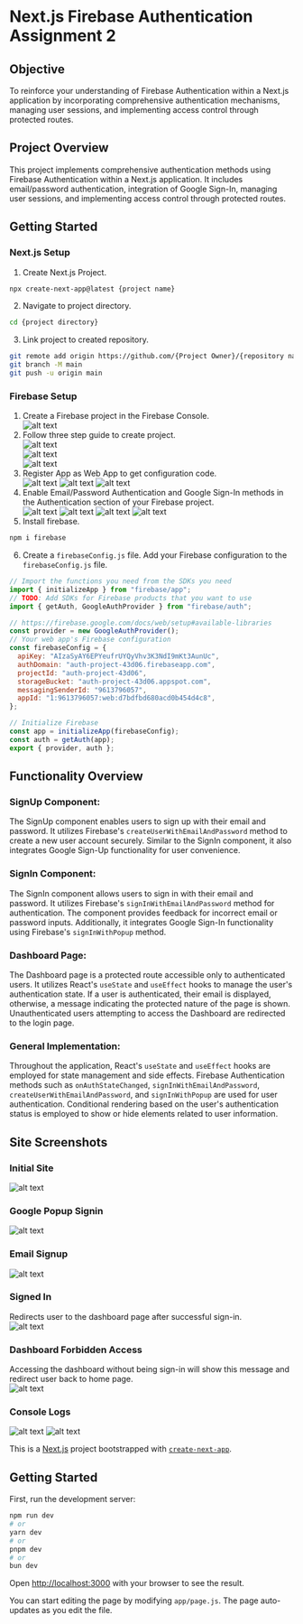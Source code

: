 # Next.js Firebase Authentication Assignment 2

## Objective

To reinforce your understanding of Firebase Authentication within a Next.js application by incorporating comprehensive authentication mechanisms, managing user sessions, and implementing access control through protected routes.

## Project Overview

This project implements comprehensive authentication methods using Firebase Authentication within a Next.js application. It includes email/password authentication, integration of Google Sign-In, managing user sessions, and implementing access control through protected routes.

## Getting Started

### Next.js Setup

1. Create Next.js Project.

```bash
npx create-next-app@latest {project name}
```

2. Navigate to project directory.

```bash
cd {project directory}
```

3. Link project to created repository.

```bash
git remote add origin https://github.com/{Project Owner}/{repository name}.git
git branch -M main
git push -u origin main
```

### Firebase Setup

1. Create a Firebase project in the Firebase Console.  
   ![alt text](image-7.png)
2. Follow three step guide to create project.  
   ![alt text](image-8.png)  
   ![alt text](image-9.png)  
   ![alt text](image-10.png)
3. Register App as Web App to get configuration code.  
   ![alt text](image-11.png)
   ![alt text](image-12.png)
   ![alt text](image-13.png)
4. Enable Email/Password Authentication and Google Sign-In methods in the Authentication section of your Firebase project.  
   ![alt text](image-15.png)
   ![alt text](image-14.png)
   ![alt text](image-16.png)
   ![alt text](image-17.png)
5. Install firebase.

```bash
npm i firebase
```

6. Create a `firebaseConfig.js` file. Add your Firebase configuration to the `firebaseConfig.js` file.

```js
// Import the functions you need from the SDKs you need
import { initializeApp } from "firebase/app";
// TODO: Add SDKs for Firebase products that you want to use
import { getAuth, GoogleAuthProvider } from "firebase/auth";

// https://firebase.google.com/docs/web/setup#available-libraries
const provider = new GoogleAuthProvider();
// Your web app's Firebase configuration
const firebaseConfig = {
  apiKey: "AIzaSyAY6EPYeufrUYQyVhv3K3NdI9mKt3AunUc",
  authDomain: "auth-project-43d06.firebaseapp.com",
  projectId: "auth-project-43d06",
  storageBucket: "auth-project-43d06.appspot.com",
  messagingSenderId: "9613796057",
  appId: "1:9613796057:web:d7bdfbd680acd0b454d4c8",
};

// Initialize Firebase
const app = initializeApp(firebaseConfig);
const auth = getAuth(app);
export { provider, auth };
```

## Functionality Overview

### SignUp Component:

The SignUp component enables users to sign up with their email and password. It utilizes Firebase's `createUserWithEmailAndPassword` method to create a new user account securely. Similar to the SignIn component, it also integrates Google Sign-Up functionality for user convenience.

### SignIn Component:

The SignIn component allows users to sign in with their email and password. It utilizes Firebase's `signInWithEmailAndPassword` method for authentication. The component provides feedback for incorrect email or password inputs. Additionally, it integrates Google Sign-In functionality using Firebase's `signInWithPopup` method.

### Dashboard Page:

The Dashboard page is a protected route accessible only to authenticated users. It utilizes React's `useState` and `useEffect` hooks to manage the user's authentication state. If a user is authenticated, their email is displayed, otherwise, a message indicating the protected nature of the page is shown. Unauthenticated users attempting to access the Dashboard are redirected to the login page.

### General Implementation:

Throughout the application, React's `useState` and `useEffect` hooks are employed for state management and side effects. Firebase Authentication methods such as `onAuthStateChanged`, `signInWithEmailAndPassword`, `createUserWithEmailAndPassword`, and `signInWithPopup` are used for user authentication. Conditional rendering based on the user's authentication status is employed to show or hide elements related to user information.

## Site Screenshots

### **Initial Site**

![alt text](image.png)

### **Google Popup Signin**

![alt text](image-1.png)

### **Email Signup**

![alt text](image-2.png)

### **Signed In**

Redirects user to the dashboard page after successful sign-in.  
![alt text](image-3.png)

### **Dashboard Forbidden Access**

Accessing the dashboard without being sign-in will show this message and redirect user back to home page.  
![alt text](image-4.png)

### **Console Logs**

![alt text](image-6.png)
![alt text](image-5.png)

This is a [Next.js](https://nextjs.org/) project bootstrapped with [`create-next-app`](https://github.com/vercel/next.js/tree/canary/packages/create-next-app).

## Getting Started

First, run the development server:

```bash
npm run dev
# or
yarn dev
# or
pnpm dev
# or
bun dev
```

Open [http://localhost:3000](http://localhost:3000) with your browser to see the result.

You can start editing the page by modifying `app/page.js`. The page auto-updates as you edit the file.
